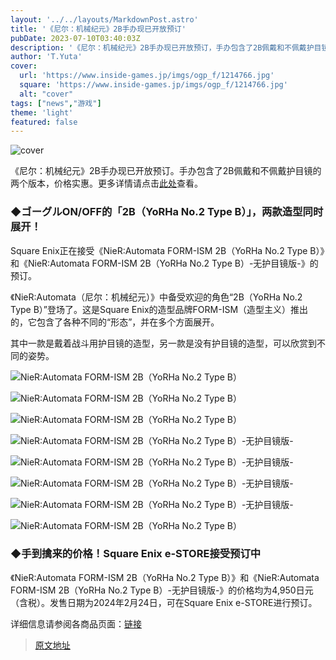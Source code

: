 ```yaml
---
layout: '../../layouts/MarkdownPost.astro'
title: '《尼尔：机械纪元》2B手办现已开放预订'
pubDate: 2023-07-10T03:40:03Z
description: '《尼尔：机械纪元》2B手办现已开放预订，手办包含了2B佩戴和不佩戴护目镜的两个版本，价格实惠。'
author: 'T.Yuta'
cover:
  url: 'https://www.inside-games.jp/imgs/ogp_f/1214766.jpg'
  square: 'https://www.inside-games.jp/imgs/ogp_f/1214766.jpg'
  alt: "cover"
tags: ["news","游戏"]
theme: 'light'
featured: false
---
```


![cover](https://www.inside-games.jp/imgs/ogp_f/1214766.jpg)

《尼尔：机械纪元》2B手办现已开放预订。手办包含了2B佩戴和不佩戴护目镜的两个版本，价格实惠。更多详情请点击[此处](https://www.inside-games.jp/article/2023/07/10/147112.html)查看。

### ◆ゴーグルON/OFF的「2B（YoRHa No.2 Type B）」，两款造型同时展开！

Square Enix正在接受《NieR:Automata FORM-ISM 2B（YoRHa No.2 Type B）》和《NieR:Automata FORM-ISM 2B（YoRHa No.2 Type B）-无护目镜版-》的预订。

《NieR:Automata（尼尔：机械纪元）》中备受欢迎的角色“2B（YoRHa No.2 Type B）”登场了。这是Square Enix的造型品牌FORM-ISM（造型主义）推出的，它包含了各种不同的“形态”，并在多个方面展开。

其中一款是戴着战斗用护目镜的造型，另一款是没有护目镜的造型，可以欣赏到不同的姿势。

![NieR:Automata FORM-ISM 2B（YoRHa No.2 Type B）](https://www.inside-games.jp/imgs/zoom/1214749.jpg)

![NieR:Automata FORM-ISM 2B（YoRHa No.2 Type B）](https://www.inside-games.jp/imgs/zoom/1214758.jpg)

![NieR:Automata FORM-ISM 2B（YoRHa No.2 Type B）](https://www.inside-games.jp/imgs/zoom/1214785.jpg)

![NieR:Automata FORM-ISM 2B（YoRHa No.2 Type B）-无护目镜版-](https://www.inside-games.jp/imgs/zoom/1214759.jpg)

![NieR:Automata FORM-ISM 2B（YoRHa No.2 Type B）-无护目镜版-](https://www.inside-games.jp/imgs/zoom/1214750.jpg)

![NieR:Automata FORM-ISM 2B（YoRHa No.2 Type B）-无护目镜版-](https://www.inside-games.jp/imgs/zoom/1214761.jpg)

![NieR:Automata FORM-ISM 2B（YoRHa No.2 Type B）-无护目镜版-](https://www.inside-games.jp/imgs/zoom/1214763.jpg)

![NieR:Automata FORM-ISM 2B（YoRHa No.2 Type B）](https://www.inside-games.jp/imgs/zoom/1214755.jpg)

### ◆手到擒来的价格！Square Enix e-STORE接受预订中

《NieR:Automata FORM-ISM 2B（YoRHa No.2 Type B）》和《NieR:Automata FORM-ISM 2B（YoRHa No.2 Type B）-无护目镜版-》的价格均为4,950日元（含税）。发售日期为2024年2月24日，可在Square Enix e-STORE进行预订。

详细信息请参阅各商品页面：[链接](https://store.jp.square-enix.com/CATEGORY/NIER_2B_FORMISM.html?utm_source=Twitter&utm_medium=Twitter&utm_campaign=NIER_2B_FORMISM)

>[原文地址](https://www.inside-games.jp/article/2023/07/10/147112.html)  
